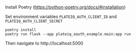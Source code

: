 Install Poetry (https://python-poetry.org/docs/#installation)

Set environment variables `PLATEIQ_AUTH_CLIENT_ID` and `PLATEIQ_AUTH_CLIENT_SECRET`

```
poetry install
poetry run flask --app plateiq_oauth_example.main:app run
```

Then navigate to http://localhost:5000
